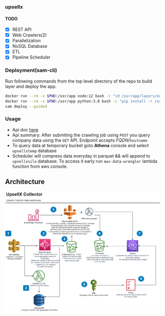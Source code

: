 ### upsellx

#### TODO

- [x] REST API
- [x] Web Crawlers(2)
- [x] Parallelization
- [x] NoSQL Database
- [x] ETL
- [x] Pipeline Scheduler

### Deployment(sam-cli)
Run following commands from the top level directory of the repo to build layer and deploy the app.
```bash
docker run --rm -v $PWD:/usr/app node:12 bash -c "cd /usr/app/layers/node/nodejs/ && npm install"
docker run --rm -v $PWD:/usr/app python:3.8 bash -c "pip install -r /usr/app/layers/py/python/requirements.txt --target /usr/app/layers/py/python/ --no-cache-dir"
sam deploy --guided
```

### Usage
* Api doc [here](https://app.swaggerhub.com/apis/k-hasan-19/upsellx/0.2.0)
* Api summary: After submiting the crawling job using `POST` you query company data using the `GET` API. Endpoint accepts *FQDN*/`hostname`  
* To query data at temporary bucket goto **Athena** console and select `upsellxtemp` database
* Scheduler will compress data everyday in parquet && will append to `upsellxsilo` database. To access it early run `aws-data-wrangler` lambda function from aws console.
## Architecture

![App Architecture](images/UpSellx.png)
